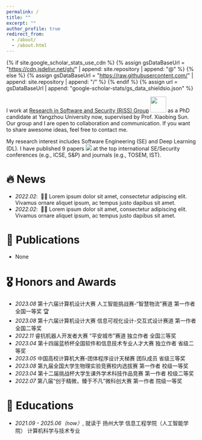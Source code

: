 ```yaml
---
permalink: /
title: ""
excerpt: ""
author_profile: true
redirect_from: 
  - /about/
  - /about.html
---
```


{% if site.google_scholar_stats_use_cdn %}
{% assign gsDataBaseUrl = "https://cdn.jsdelivr.net/gh/" | append: site.repository | append: "@" %}
{% else %}
{% assign gsDataBaseUrl = "https://raw.githubusercontent.com/" | append: site.repository | append: "/" %}
{% endif %}
{% assign url = gsDataBaseUrl | append: "google-scholar-stats/gs_data_shieldsio.json" %}

<span class='anchor' id='about-me'></span>

I work at [Research in Software and Security (RiSS) Group](http://riss.yzu.edu.cn/) <img src='./images/Riss_LOGO.jpg' style='width: 3em;'> as a PhD candidate at Yangzhou University now, supervised by Prof. Xiaobing Sun. Our group and I are open to collaboration and communication. If you want to share awesome ideas, feel free to contact me.

My research interest includes Software Engineering (SE) and Deep Learning (DL). I have published 9 papers <a href='https://scholar.google.com/citations?user=c-vPF2gAAAAJ'><img src="https://img.shields.io/endpoint?logo=Google%20Scholar&url=https%3A%2F%2Fcdn.jsdelivr.net%2Fgh%2FSicongCao%2Fsicongcao.github.io@google-scholar-stats%2Fgs_data_shieldsio.json&labelColor=f6f6f6&color=9cf&style=flat&label=citations"></a> at the top international SE/Security conferences (e.g., ICSE, S&P) and journals (e.g., TOSEM, IST).


# 🔥 News
- *2022.02*: &nbsp;🎉🎉 Lorem ipsum dolor sit amet, consectetur adipiscing elit. Vivamus ornare aliquet ipsum, ac tempus justo dapibus sit amet. 
- *2022.02*: &nbsp;🎉🎉 Lorem ipsum dolor sit amet, consectetur adipiscing elit. Vivamus ornare aliquet ipsum, ac tempus justo dapibus sit amet. 

# 📝 Publications 
- None

# 🎖 Honors and Awards
- *2023.08* 第十六届计算机设计大赛 人工智能挑战赛-“智慧物流”赛道 第一作者 全国一等奖 🏆
- *2023.08* 第十六届计算机设计大赛 信息可视化设计-交互式设计赛道 第一作者 全国二等奖
- *2022.11* 睿抗机器人开发者大赛 “平安城市”赛道 独立作者 全国三等奖
- *2023.04* 第十四届蓝桥杯全国软件和信息技术专业人才大赛 独立作者 省级二等奖
- *2023.05* 中国高校计算机大赛-团体程序设计天梯赛 团队成员 省级三等奖
- *2023.08* 第九届全国大学生物理实验竞赛校内选拔赛 第一作者 校级一等奖
- *2023.04* 第十二届挑战杯大学生课外学术科技作品竞赛 第一作者 校级二等奖
- *2022.07* 第八届“创于精微，臻于不凡”微科创大赛 第一作者 院级一等奖

# 📖 Educations
- *2021.09 - 2025.06（now）*, 就读于 扬州大学 信息工程学院（人工智能学院） 计算机科学与技术专业 

